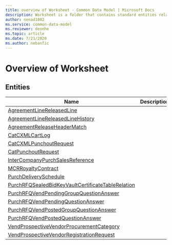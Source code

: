 ```yaml
---
title: overview of Worksheet - Common Data Model | Microsoft Docs
description: Worksheet is a folder that contains standard entities related to the Common Data Model.
author: nenad1002
ms.service: common-data-model
ms.reviewer: deonhe
ms.topic: article
ms.date: 7/21/2020
ms.author: nebanfic
---
```


# Overview of Worksheet


## Entities

|Name|Description|
|---|---|
|[AgreementLineReleasedLine](AgreementLineReleasedLine.md)||
|[AgreementLineReleasedLineHistory](AgreementLineReleasedLineHistory.md)||
|[AgreementReleaseHeaderMatch](AgreementReleaseHeaderMatch.md)||
|[CatCXMLCartLog](CatCXMLCartLog.md)||
|[CatCXMLPunchoutRequest](CatCXMLPunchoutRequest.md)||
|[CatPunchoutRequest](CatPunchoutRequest.md)||
|[InterCompanyPurchSalesReference](InterCompanyPurchSalesReference.md)||
|[MCRRoyaltyContract](MCRRoyaltyContract.md)||
|[PurchDeliverySchedule](PurchDeliverySchedule.md)||
|[PurchRFQSealedBidKeyVaultCertificateTableRelation](PurchRFQSealedBidKeyVaultCertificateTableRelation.md)||
|[PurchRFQVendPendingGroupQuestionAnswer](PurchRFQVendPendingGroupQuestionAnswer.md)||
|[PurchRFQVendPendingQuestionAnswer](PurchRFQVendPendingQuestionAnswer.md)||
|[PurchRFQVendPostedGroupQuestionAnswer](PurchRFQVendPostedGroupQuestionAnswer.md)||
|[PurchRFQVendPostedQuestionAnswer](PurchRFQVendPostedQuestionAnswer.md)||
|[VendProspectiveVendorProcurementCategory](VendProspectiveVendorProcurementCategory.md)||
|[VendProspectiveVendorRegistrationRequest](VendProspectiveVendorRegistrationRequest.md)||
